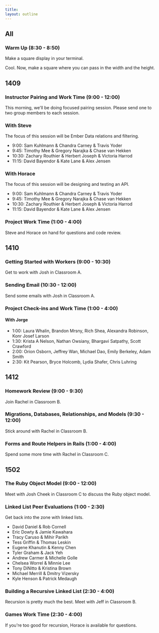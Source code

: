 ```yaml
---
title:
layout: outline
---
```


## All

### Warm Up (8:30 - 8:50)

Make a square display in your terminal.

Cool. Now, make a square where you can pass in the width and the height.

## 1409

### Instructor Pairing and Work Time (9:00 - 12:00)

This morning, we'll be doing focused pairing session. Please send one to two group members to each session.

### With Steve

The focus of this session will be Ember Data relations and filtering.

* 9:00: Sam Kuhlmann & Chandra Carney & Travis Yoder
* 9:45: Timothy Mee & Gregory Narajka & Chase van Hekken
* 10:30: Zachary Routhier & Herbert Joseph & Victoria Harrod
* 11:15: David Bayendor & Kate Lane & Alex Jensen

### With Horace

The focus of this session will be designing and testing an API.

* 9:00: Sam Kuhlmann & Chandra Carney & Travis Yoder
* 9:45: Timothy Mee & Gregory Narajka & Chase van Hekken
* 10:30: Zachary Routhier & Herbert Joseph & Victoria Harrod
* 11:15: David Bayendor & Kate Lane & Alex Jensen

### Project Work Time (1:00 - 4:00)

Steve and Horace on hand for questions and code review.

## 1410

### Getting Started with Workers (9:00 - 10:30)

Get to work with Josh in Classroom A.

### Sending Email (10:30 - 12:00)

Send some emails with Josh in Classroom A.

### Project Check-ins and Work Time (1:00 - 4:00)

#### With Jorge

* 1:00: Laura Whalin, Brandon Mrsny, Rich Shea, Alexandra Robinson, Konr Josef Larson
* 1:30: Krista A Nelson, Nathan Owsiany, Bhargavi Satpathy, Scott Crawford
* 2:00: Orion Osborn, Jeffrey Wan, Michael Dao, Emily Berkeley, Adam Smith
* 2:30: Kit Pearson, Bryce Holcomb, Lydia Shafer, Chris Luhring

## 1412

### Homework Review (9:00 - 9:30)

Join Rachel in Classroom B.

### Migrations, Databases, Relationships, and Models (9:30 - 12:00)

Stick around with Rachel in Classroom B.

### Forms and Route Helpers in Rails (1:00 - 4:00)

Spend some more time with Rachel in Classroom C.

## 1502

### The Ruby Object Model (9:00 - 12:00)

Meet with Josh Cheek in Classroom C to discuss the Ruby object model.

### Linked List Peer Evaluations (1:00 - 2:30)

Get back into the zone with linked lists.

* David Daniel & Rob Cornell
* Eric Dowty & Jamie Kawahara
* Tracy Caruso & Mihir Parikh
* Tess Griffin & Thomas Leskin
* Eugene Khanutin & Kenny Chen
* Tyler Graham & Jack Yeh
* Andrew Carmer & Michelle Golle
* Chelsea Worrel & Minnie Lee
* Tony DiNitto & Kristina Brown
* Michael Merrill & Dmitry Vizersky
* Kyle Henson & Patrick Medaugh

### Building a Recursive Linked List (2:30 - 4:00)

Recursion is pretty much the best. Meet with Jeff in Classroom B.

### Games Work Time (2:30 - 4:00)

If you're too good for recursion, Horace is available for questions.